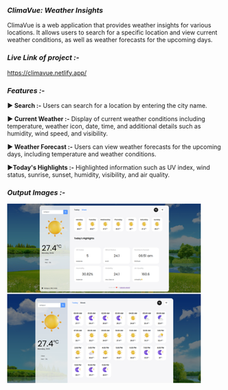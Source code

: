 ### **_ClimaVue: Weather Insights_**
ClimaVue is a web application that provides weather insights for various locations. It allows users to search for a specific location and view current weather conditions, as well as weather forecasts for the upcoming days.

### **_Live Link of project :-_**
https://climavue.netlify.app/

### **_Features :-_**
**► Search :-** Users can search for a location by entering the city name.

**► Current Weather :-** Display of current weather conditions including temperature, weather icon, date, time, and additional details such as humidity, wind speed, and visibility.

**► Weather Forecast :-** Users can view weather forecasts for the upcoming days, including temperature and weather conditions.

**►Today's Highlights :-** Highlighted information such as UV index, wind status, sunrise, sunset, humidity, visibility, and air quality.

### **_Output Images :-_**

<img width="451" alt="image" src="/images/Screenshot from 2024-02-19 10-09-48.png">
<img width="451" alt="image" src="/images/Screenshot from 2024-02-19 10-10-28.png">
